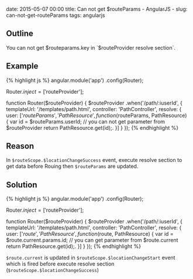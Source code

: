 date: 2015-05-07 00:00
title: Can not get $routeParams - AngularJS - 
slug: can-not-get-routeParams
tags: angularjs

## Outline

You can not get $routeparams.key in `$routeProvider resolve section`.

## Example

{% highlight js %}
  angular.module('app')
    .config(Router);

  Router.$inject = ['$routeProvider'];

  function Router($routeProvider) {
    $routeProvider
      .when('/path/:iuserId',
          {
            templateUrl: '/templates/path.html',
            controller: 'PathController',
            resolve: {
              user: ['$routeParams', 'PathResource', function($routeParams, PathResource) {
                var id = $routeParams.userId; // you can not get parameter from $routeProvider
                return PathResource.get(id);.
              }]
            }
          });
{% endhighlight %}

## Reason

In `$routeScope.$locationChangeSuccess` event, execute resolve section to get data before Rouing then `$routeParams` are updated.

## Solution

{% highlight js %}
  angular.module('app')
    .config(Router);

  Router.$inject = ['$routeProvider'];

  function Router($routeProvider) {
    $routeProvider
      .when('/path/:iuserId',
          {
            templateUrl: '/templates/path.html',
            controller: 'PathController',
            resolve: {
              user: ['$route', 'PathResource', function($route, PathResource) {
                var id = $route.current.params.id; // you can get parameter from $route.current
                return PathResource.get(id);.
              }]
            }
          });
{% endhighlight %}

`$route.current` is updated in `$routeScope.$locationChangeStart` event which is fired before execute resolve section (`$routeScope.$locationChangeSuccess`)


 

